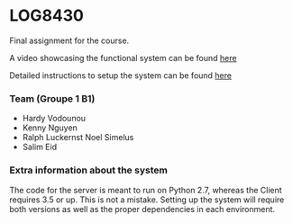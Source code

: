 # LOG8430
Final assignment for the course.

A video showcasing the functional system can be found [here](https://streamable.com/yxt7y)

Detailed instructions to setup the system can be found [here](RESTservice/README)

### Team (Groupe 1 B1)
- Hardy Vodounou
- Kenny Nguyen
- Ralph Luckernst Noel Simelus
- Salim Eid


### Extra information about the system
The code for the server is meant to run on Python 2.7, whereas the Client requires 3.5 or up. This is not a mistake. Setting up the system will require both versions as well as the proper dependencies in each environment.
